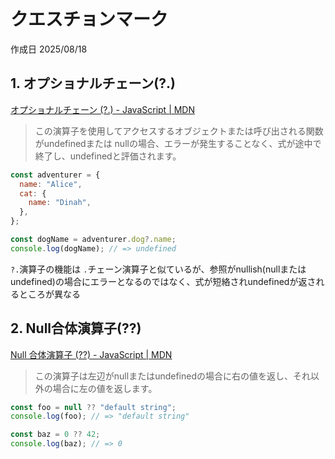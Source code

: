 # クエスチョンマーク

作成日 2025/08/18

## 1. オプショナルチェーン(?.)

[オプショナルチェーン (?.) - JavaScript | MDN](https://developer.mozilla.org/ja/docs/Web/JavaScript/Reference/Operators/Optional_chaining)

> この演算子を使用してアクセスするオブジェクトまたは呼び出される関数がundefinedまたは nullの場合、エラーが発生することなく、式が途中で終了し、undefinedと評価されます。

```javascript
const adventurer = {
  name: "Alice",
  cat: {
    name: "Dinah",
  },
};

const dogName = adventurer.dog?.name;
console.log(dogName); // => undefined
```

`?.`演算子の機能は `.`チェーン演算子と似ているが、参照がnullish(nullまたはundefined)の場合にエラーとなるのではなく、式が短絡されundefinedが返されるところが異なる

## 2. Null合体演算子(??)

[Null 合体演算子 (??) - JavaScript | MDN](https://developer.mozilla.org/ja/docs/Web/JavaScript/Reference/Operators/Nullish_coalescing)

> この演算子は左辺がnullまたはundefinedの場合に右の値を返し、それ以外の場合に左の値を返します。

```javascript
const foo = null ?? "default string";
console.log(foo); // => "default string"

const baz = 0 ?? 42;
console.log(baz); // => 0
```
